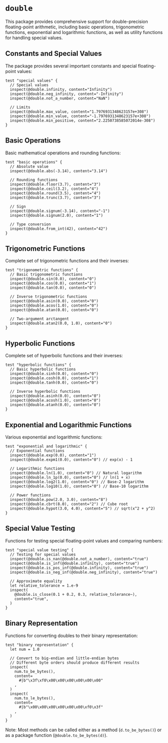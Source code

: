 # `double`

This package provides comprehensive support for double-precision floating-point arithmetic, including basic operations, trigonometric functions, exponential and logarithmic functions, as well as utility functions for handling special values.

## Constants and Special Values

The package provides several important constants and special floating-point values:

```moonbit
test "special values" {
  // Special values
  inspect(@double.infinity, content="Infinity")
  inspect(@double.neg_infinity, content="-Infinity")
  inspect(@double.not_a_number, content="NaN")

  // Limits
  inspect(@double.max_value, content="1.7976931348623157e+308")
  inspect(@double.min_value, content="-1.7976931348623157e+308")
  inspect(@double.min_positive, content="2.2250738585072014e-308")
}
```

## Basic Operations

Basic mathematical operations and rounding functions:

```moonbit
test "basic operations" {
  // Absolute value
  inspect(@double.abs(-3.14), content="3.14")

  // Rounding functions
  inspect(@double.floor(3.7), content="3")
  inspect(@double.ceil(3.2), content="4")
  inspect(@double.round(3.5), content="4")
  inspect(@double.trunc(3.7), content="3")

  // Sign
  inspect(@double.signum(-3.14), content="-1")
  inspect(@double.signum(2.0), content="1")

  // Type conversion
  inspect(@double.from_int(42), content="42")
}
```

## Trigonometric Functions

Complete set of trigonometric functions and their inverses:

```moonbit
test "trigonometric functions" {
  // Basic trigonometric functions
  inspect(@double.sin(0.0), content="0")
  inspect(@double.cos(0.0), content="1")
  inspect(@double.tan(0.0), content="0")

  // Inverse trigonometric functions
  inspect(@double.asin(0.0), content="0")
  inspect(@double.acos(1.0), content="0")
  inspect(@double.atan(0.0), content="0")

  // Two-argument arctangent
  inspect(@double.atan2(0.0, 1.0), content="0")
}
```

## Hyperbolic Functions

Complete set of hyperbolic functions and their inverses:

```moonbit
test "hyperbolic functions" {
  // Basic hyperbolic functions
  inspect(@double.sinh(0.0), content="0")
  inspect(@double.cosh(0.0), content="1")
  inspect(@double.tanh(0.0), content="0")

  // Inverse hyperbolic functions
  inspect(@double.asinh(0.0), content="0")
  inspect(@double.acosh(1.0), content="0")
  inspect(@double.atanh(0.0), content="0")
}
```

## Exponential and Logarithmic Functions

Various exponential and logarithmic functions:

```moonbit
test "exponential and logarithmic" {
  // Exponential functions
  inspect(@double.exp(0.0), content="1")
  inspect(@double.expm1(0.0), content="0") // exp(x) - 1

  // Logarithmic functions
  inspect(@double.ln(1.0), content="0") // Natural logarithm
  inspect(@double.ln_1p(0.0), content="0") // ln(1 + x)
  inspect(@double.log2(1.0), content="0") // Base-2 logarithm
  inspect(@double.log10(1.0), content="0") // Base-10 logarithm

  // Power functions
  inspect(@double.pow(2.0, 3.0), content="8")
  inspect(@double.cbrt(8.0), content="2") // Cube root
  inspect(@double.hypot(3.0, 4.0), content="5") // sqrt(x^2 + y^2)
}
```

## Special Value Testing

Functions for testing special floating-point values and comparing numbers:

```moonbit
test "special value testing" {
  // Testing for special values
  inspect(@double.is_nan(@double.not_a_number), content="true")
  inspect(@double.is_inf(@double.infinity), content="true")
  inspect(@double.is_pos_inf(@double.infinity), content="true")
  inspect(@double.is_neg_inf(@double.neg_infinity), content="true")

  // Approximate equality
  let relative_tolerance = 1.e-9
  inspect(
    @double.is_close(0.1 + 0.2, 0.3, relative_tolerance~),
    content="true",
  )
}
```

## Binary Representation

Functions for converting doubles to their binary representation:

```moonbit
test "binary representation" {
  let num = 1.0

  // Convert to big-endian and little-endian bytes
  // Different byte orders should produce different results
  inspect(
    num.to_be_bytes(),
    content=
      #|b"\x3f\xf0\x00\x00\x00\x00\x00\x00"
    ,
  )
  inspect(
    num.to_le_bytes(),
    content=
      #|b"\x00\x00\x00\x00\x00\x00\xf0\x3f"
    ,
  )
}
```

Note: Most methods can be called either as a method (`d.to_be_bytes()`) or as a package function (`@double.to_be_bytes(d)`).
